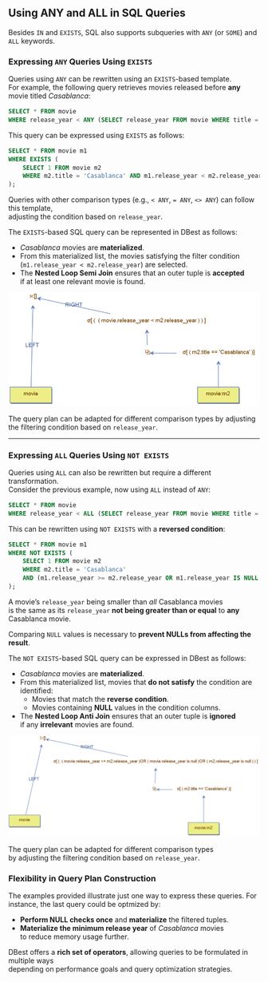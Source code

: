 ## Using ANY and ALL in SQL Queries  

Besides `IN` and `EXISTS`, SQL also supports subqueries with `ANY` (or `SOME`) and `ALL` keywords.  

### Expressing `ANY` Queries Using `EXISTS`  

Queries using `ANY` can be rewritten using an `EXISTS`-based template.  
For example, the following query retrieves movies released before **any** movie titled *Casablanca*:  

```sql
SELECT * FROM movie  
WHERE release_year < ANY (SELECT release_year FROM movie WHERE title = 'Casablanca');  
```

This query can be expressed using `EXISTS` as follows:  

```sql
SELECT * FROM movie m1  
WHERE EXISTS (  
    SELECT 1 FROM movie m2  
    WHERE m2.title = 'Casablanca' AND m1.release_year < m2.release_year  
);  
```

Queries with other comparison types (e.g., `< ANY`, `= ANY`, `<> ANY`) can follow this template,  
adjusting the condition based on `release_year`.  



The `EXISTS`-based SQL query can be represented in DBest as follows:  

- *Casablanca* movies are **materialized**.  
- From this materialized list, the movies satisfying the filter condition  
  (`m1.release_year < m2.release_year`) are selected.  
- The **Nested Loop Semi Join** ensures that an outer tuple is **accepted**  
  if at least one relevant movie is found.  

<img src="assets/images/smaller than any.png" alt="Expressing an ANY-based query as an EXISTS-based query" width="700"/>


The query plan can be adapted for different comparison types by adjusting the filtering condition based on `release_year`.

---

### Expressing `ALL` Queries Using `NOT EXISTS`  

Queries using `ALL` can also be rewritten but require a different transformation.  
Consider the previous example, now using `ALL` instead of `ANY`:  

```sql
SELECT * FROM movie  
WHERE release_year < ALL (SELECT release_year FROM movie WHERE title = 'Casablanca');  
```

This can be rewritten using `NOT EXISTS` with a **reversed condition**:  

```sql
SELECT * FROM movie m1  
WHERE NOT EXISTS (  
    SELECT 1 FROM movie m2  
    WHERE m2.title = 'Casablanca'  
    AND (m1.release_year >= m2.release_year OR m1.release_year IS NULL OR m2.release_year IS NULL)  
);  
```

A movie’s `release_year` being smaller than *all* Casablanca movies  
is the same as its `release_year` **not being greater than or equal** to **any** Casablanca movie.  

Comparing `NULL` values is necessary to **prevent NULLs from affecting the result**.  


The `NOT EXISTS`-based SQL query can be expressed in DBest as follows:  

- *Casablanca* movies are **materialized**.  
- From this materialized list, movies that **do not satisfy** the condition are identified:  
  - Movies that match the **reverse condition**.  
  - Movies containing **NULL** values in the condition columns.  
- The **Nested Loop Anti Join** ensures that an outer tuple is **ignored**  
  if any **irrelevant** movies are found.  


<img src="assets/images/smaller than all.png" alt="Expressing an ALL-based query as an EXISTS-based query" width="700"/>

The query plan can be adapted for different comparison types  
by adjusting the filtering condition based on `release_year`.


### Flexibility in Query Plan Construction  

The examples provided illustrate just one way to express these queries.  For instance, the last query could be optmized by:

- **Perform NULL checks once** and **materialize** the filtered tuples.  
- **Materialize the minimum release year** of *Casablanca* movies  
  to reduce memory usage further.  


DBest offers a **rich set of operators**, allowing queries to be formulated in multiple ways  
depending on performance goals and query optimization strategies.  





